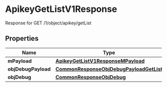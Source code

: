 

# ApikeyGetListV1Response

Response for GET /1/object/apikey/getList

## Properties

| Name | Type | Description | Notes |
|------------ | ------------- | ------------- | -------------|
|**mPayload** | [**ApikeyGetListV1ResponseMPayload**](ApikeyGetListV1ResponseMPayload.md) |  |  |
|**objDebugPayload** | [**CommonResponseObjDebugPayloadGetList**](CommonResponseObjDebugPayloadGetList.md) |  |  [optional] |
|**objDebug** | [**CommonResponseObjDebug**](CommonResponseObjDebug.md) |  |  [optional] |




